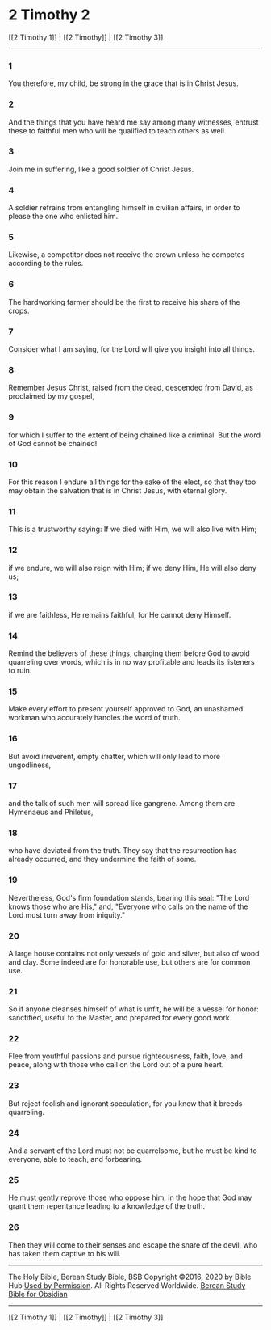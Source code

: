 # 2 Timothy 2

[[2 Timothy 1]] | [[2 Timothy]] | [[2 Timothy 3]]

---

### 1
You therefore, my child, be strong in the grace that is in Christ Jesus.

### 2
And the things that you have heard me say among many witnesses, entrust these to faithful men who will be qualified to teach others as well.

### 3
Join me in suffering, like a good soldier of Christ Jesus.

### 4
A soldier refrains from entangling himself in civilian affairs, in order to please the one who enlisted him.

### 5
Likewise, a competitor does not receive the crown unless he competes according to the rules.

### 6
The hardworking farmer should be the first to receive his share of the crops.

### 7
Consider what I am saying, for the Lord will give you insight into all things.

### 8
Remember Jesus Christ, raised from the dead, descended from David, as proclaimed by my gospel,

### 9
for which I suffer to the extent of being chained like a criminal. But the word of God cannot be chained!

### 10
For this reason I endure all things for the sake of the elect, so that they too may obtain the salvation that is in Christ Jesus, with eternal glory.

### 11
This is a trustworthy saying: If we died with Him, we will also live with Him;

### 12
if we endure, we will also reign with Him; if we deny Him, He will also deny us;

### 13
if we are faithless, He remains faithful, for He cannot deny Himself.

### 14
Remind the believers of these things, charging them before God to avoid quarreling over words, which is in no way profitable and leads its listeners to ruin.

### 15
Make every effort to present yourself approved to God, an unashamed workman who accurately handles the word of truth.

### 16
But avoid irreverent, empty chatter, which will only lead to more ungodliness,

### 17
and the talk of such men will spread like gangrene. Among them are Hymenaeus and Philetus,

### 18
who have deviated from the truth. They say that the resurrection has already occurred, and they undermine the faith of some.

### 19
Nevertheless, God's firm foundation stands, bearing this seal: "The Lord knows those who are His," and, "Everyone who calls on the name of the Lord must turn away from iniquity."

### 20
A large house contains not only vessels of gold and silver, but also of wood and clay. Some indeed are for honorable use, but others are for common use.

### 21
So if anyone cleanses himself of what is unfit, he will be a vessel for honor: sanctified, useful to the Master, and prepared for every good work.

### 22
Flee from youthful passions and pursue righteousness, faith, love, and peace, along with those who call on the Lord out of a pure heart.

### 23
But reject foolish and ignorant speculation, for you know that it breeds quarreling.

### 24
And a servant of the Lord must not be quarrelsome, but he must be kind to everyone, able to teach, and forbearing.

### 25
He must gently reprove those who oppose him, in the hope that God may grant them repentance leading to a knowledge of the truth.

### 26
Then they will come to their senses and escape the snare of the devil, who has taken them captive to his will.

---

The Holy Bible, Berean Study Bible, BSB
Copyright ©2016, 2020 by Bible Hub
[Used by Permission](https://berean.bible/terms.htm). All Rights Reserved Worldwide.
[Berean Study Bible for Obsidian](https://github.com/gapmiss/berean-study-bible-for-obsidian)

---

[[2 Timothy 1]] | [[2 Timothy]] | [[2 Timothy 3]]

